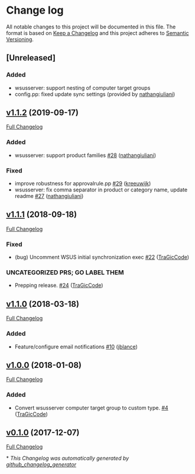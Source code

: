 # Change log

All notable changes to this project will be documented in this file. The format is based on [Keep a Changelog](http://keepachangelog.com/en/1.0.0/) and this project adheres to [Semantic Versioning](http://semver.org).

## [Unreleased]

### Added

- wsusserver: support nesting of computer target groups
- config.pp: fixed update sync settings (provided by [nathangiuliani](https://github.com/nathangiuliani))

## [v1.1.2](https://github.com/tragiccode/tragiccode-wsusserver/tree/v1.1.2) (2019-09-17)

[Full Changelog](https://github.com/tragiccode/tragiccode-wsusserver/compare/v1.1.1...v1.1.2)

### Added

- wsusserver: support product families [\#28](https://github.com/TraGicCode/tragiccode-wsusserver/pull/28) ([nathangiuliani](https://github.com/nathangiuliani))

### Fixed

- improve robustness for approvalrule.pp [\#29](https://github.com/TraGicCode/tragiccode-wsusserver/pull/29) ([kreeuwijk](https://github.com/kreeuwijk))
- wsusserver: fix comma separator in product or category name, update readme [\#27](https://github.com/TraGicCode/tragiccode-wsusserver/pull/27) ([nathangiuliani](https://github.com/nathangiuliani))

## [v1.1.1](https://github.com/tragiccode/tragiccode-wsusserver/tree/v1.1.1) (2018-09-18)

[Full Changelog](https://github.com/tragiccode/tragiccode-wsusserver/compare/v1.1.0...v1.1.1)

### Fixed

- \(bug\) Uncomment WSUS initial synchronization exec [\#22](https://github.com/TraGicCode/tragiccode-wsusserver/pull/22) ([TraGicCode](https://github.com/TraGicCode))

### UNCATEGORIZED PRS; GO LABEL THEM

- Prepping release. [\#24](https://github.com/TraGicCode/tragiccode-wsusserver/pull/24) ([TraGicCode](https://github.com/TraGicCode))

## [v1.1.0](https://github.com/tragiccode/tragiccode-wsusserver/tree/v1.1.0) (2018-03-18)

[Full Changelog](https://github.com/tragiccode/tragiccode-wsusserver/compare/v1.0.0...v1.1.0)

### Added

- Feature/configure email notifications [\#10](https://github.com/TraGicCode/tragiccode-wsusserver/pull/10) ([jblance](https://github.com/jblance))

## [v1.0.0](https://github.com/tragiccode/tragiccode-wsusserver/tree/v1.0.0) (2018-01-08)

[Full Changelog](https://github.com/tragiccode/tragiccode-wsusserver/compare/v0.1.0...v1.0.0)

### Added

- Convert wsusserver computer target group to custom type. [\#4](https://github.com/TraGicCode/tragiccode-wsusserver/pull/4) ([TraGicCode](https://github.com/TraGicCode))

## [v0.1.0](https://github.com/tragiccode/tragiccode-wsusserver/tree/v0.1.0) (2017-12-07)

[Full Changelog](https://github.com/tragiccode/tragiccode-wsusserver/compare/ab1b674fc38149f30984677d0ce4e635861f0e62...v0.1.0)



\* *This Changelog was automatically generated by [github_changelog_generator](https://github.com/skywinder/Github-Changelog-Generator)*
